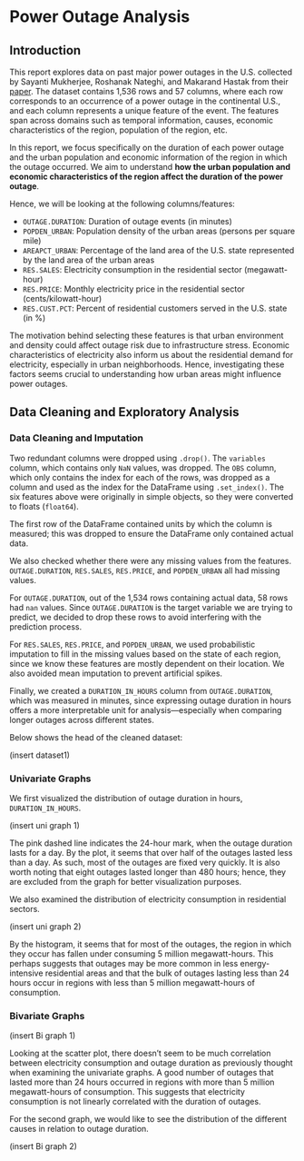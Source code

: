 # Power Outage Analysis

## Introduction

This report explores data on past major power outages in the U.S. collected by Sayanti Mukherjee, Roshanak Nateghi, and Makarand Hastak from their [paper](https://www.sciencedirect.com/science/article/pii/S2352340918307182). The dataset contains 1,536 rows and 57 columns, where each row corresponds to an occurrence of a power outage in the continental U.S., and each column represents a unique feature of the event. The features span across domains such as temporal information, causes, economic characteristics of the region, population of the region, etc.

In this report, we focus specifically on the duration of each power outage and the urban population and economic information of the region in which the outage occurred. We aim to understand **how the urban population and economic characteristics of the region affect the duration of the power outage**.

Hence, we will be looking at the following columns/features:

- `OUTAGE.DURATION`: Duration of outage events (in minutes)  
- `POPDEN_URBAN`: Population density of the urban areas (persons per square mile)  
- `AREAPCT_URBAN`: Percentage of the land area of the U.S. state represented by the land area of the urban areas  
- `RES.SALES`: Electricity consumption in the residential sector (megawatt-hour)  
- `RES.PRICE`: Monthly electricity price in the residential sector (cents/kilowatt-hour)  
- `RES.CUST.PCT`: Percent of residential customers served in the U.S. state (in %)

The motivation behind selecting these features is that urban environment and density could affect outage risk due to infrastructure stress. Economic characteristics of electricity also inform us about the residential demand for electricity, especially in urban neighborhoods. Hence, investigating these factors seems crucial to understanding how urban areas might influence power outages.

## Data Cleaning and Exploratory Analysis

### Data Cleaning and Imputation

Two redundant columns were dropped using `.drop()`. The `variables` column, which contains only `NaN` values, was dropped. The `OBS` column, which only contains the index for each of the rows, was dropped as a column and used as the index for the DataFrame using `.set_index()`. The six features above were originally in simple objects, so they were converted to floats (`float64`).

The first row of the DataFrame contained units by which the column is measured; this was dropped to ensure the DataFrame only contained actual data.

We also checked whether there were any missing values from the features. `OUTAGE.DURATION`, `RES.SALES`, `RES.PRICE`, and `POPDEN_URBAN` all had missing values.

For `OUTAGE.DURATION`, out of the 1,534 rows containing actual data, 58 rows had `nan` values. Since `OUTAGE.DURATION` is the target variable we are trying to predict, we decided to drop these rows to avoid interfering with the prediction process.

For `RES.SALES`, `RES.PRICE`, and `POPDEN_URBAN`, we used probabilistic imputation to fill in the missing values based on the state of each region, since we know these features are mostly dependent on their location. We also avoided mean imputation to prevent artificial spikes.

Finally, we created a `DURATION_IN_HOURS` column from `OUTAGE.DURATION`, which was measured in minutes, since expressing outage duration in hours offers a more interpretable unit for analysis—especially when comparing longer outages across different states.

Below shows the head of the cleaned dataset:

(insert dataset1)

### Univariate Graphs

We first visualized the distribution of outage duration in hours, `DURATION_IN_HOURS`.

(insert uni graph 1)

The pink dashed line indicates the 24-hour mark, when the outage duration lasts for a day. By the plot, it seems that over half of the outages lasted less than a day. As such, most of the outages are fixed very quickly. It is also worth noting that eight outages lasted longer than 480 hours; hence, they are excluded from the graph for better visualization purposes.

We also examined the distribution of electricity consumption in residential sectors.

(insert uni graph 2)

By the histogram, it seems that for most of the outages, the region in which they occur has fallen under consuming 5 million megawatt-hours. This perhaps suggests that outages may be more common in less energy-intensive residential areas and that the bulk of outages lasting less than 24 hours occur in regions with less than 5 million megawatt-hours of consumption.

### Bivariate Graphs

(insert Bi graph 1)

Looking at the scatter plot, there doesn’t seem to be much correlation between electricity consumption and outage duration as previously thought when examining the univariate graphs. A good number of outages that lasted more than 24 hours occurred in regions with more than 5 million megawatt-hours of consumption. This suggests that electricity consumption is not linearly correlated with the duration of outages.

For the second graph, we would like to see the distribution of the different causes in relation to outage duration.

(insert Bi graph 2)
